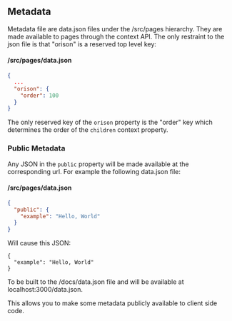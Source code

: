 ## Metadata

Metadata file are data.json files under the /src/pages hierarchy. They are made
available to pages through the context API. The only restraint to the json file
is that "orison" is a reserved top level key:

#### /src/pages/data.json
```json
{
  ...
  "orison": {
    "order": 100
  }
}
```

The only reserved key of the `orison` property is the "order" key which determines the order
of the `children` context property.

### Public Metadata

Any JSON in the `public` property will be made available at the corresponding url. For example the following data.json file:

#### /src/pages/data.json
```json
{
  "public": {
    "example": "Hello, World"
  }
}
```

Will cause this JSON:

```
{
  "example": "Hello, World"
}
```

To be built to the /docs/data.json file and will be available at localhost:3000/data.json.

This allows you to make some metadata publicly available to client side code.
